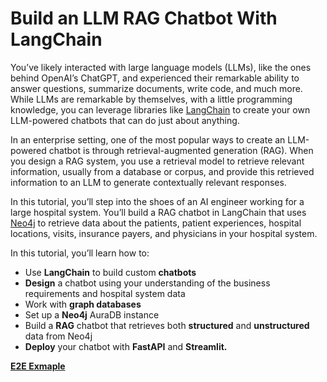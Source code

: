 # Build an LLM RAG Chatbot With LangChain

You’ve likely interacted with large language models (LLMs), like the ones behind OpenAI’s ChatGPT, and experienced their remarkable ability to answer questions, summarize documents, write code, and much more. While LLMs are remarkable by themselves, with a little programming knowledge, you can leverage libraries like [LangChain](https://python.langchain.com/docs/get_started/introduction) to create your own LLM-powered chatbots that can do just about anything.

In an enterprise setting, one of the most popular ways to create an LLM-powered chatbot is through retrieval-augmented generation (RAG). When you design a RAG system, you use a retrieval model to retrieve relevant information, usually from a database or corpus, and provide this retrieved information to an LLM to generate contextually relevant responses.

In this tutorial, you’ll step into the shoes of an AI engineer working for a large hospital system. You’ll build a RAG chatbot in LangChain that uses [Neo4j](https://neo4j.com/) to retrieve data about the patients, patient experiences, hospital locations, visits, insurance payers, and physicians in your hospital system.

In this tutorial, you’ll learn how to:

- Use **LangChain** to build custom **chatbots**
- **Design** a chatbot using your understanding of the business requirements and hospital system data
- Work with **graph databases**
- Set up a **Neo4j** AuraDB instance
- Build a **RAG** chatbot that retrieves both **structured** and **unstructured** data from Neo4j
- **Deploy** your chatbot with **FastAPI** and <b>Streamlit<b>.

[E2E Exmaple](https://gamaranathareddy.github.io/LLM-RAG-Chatbot/)
